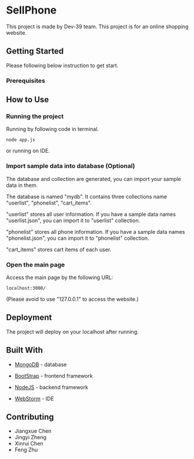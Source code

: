 # SellPhone

This project is made by Dev-39 team. This project is for an online shopping website.

## Getting Started

Please following below instruction to get start.

### Prerequisites



## How to Use

### Running the project

Running by following code in terminal.

```
node app.js
```

or running on IDE.

### Import sample data into database (Optional)

The database and collection are generated, you can import your sample data in them.

The database is named "mydb". It contains three collections name "userlist", "phonelist", "cart_items".

"userlist" stores all user information. If you have a sample data names "userlist.json", you can import it to "userlist" collection.

"phonelist" stores all phone information. If you have a sample data names "phonelist.json", you can import it to "phonelist" collection.

"cart_items" stores cart items of each user.

### Open the main page

Access the main page by the following URL:

```
localhost:3000/
```

(Please avoid to use "127.0.0.1" to access the website.)

## Deployment

The project will deploy on your localhost after running.

## Built With

* [MongoDB](https://www.mongodb.com/try/download) - database

* [BootStrap](https://getbootstrap.com/docs/3.4/getting-started/#download) - frontend framework

* [NodeJS](https://nodejs.org/en/download/) - backend framework

* [WebStorm](https://www.jetbrains.com/webstorm/download) - IDE

## Contributing

* Jiangxue Chen
* Jingyi Zheng
* Xinrui Chen
* Feng Zhu
